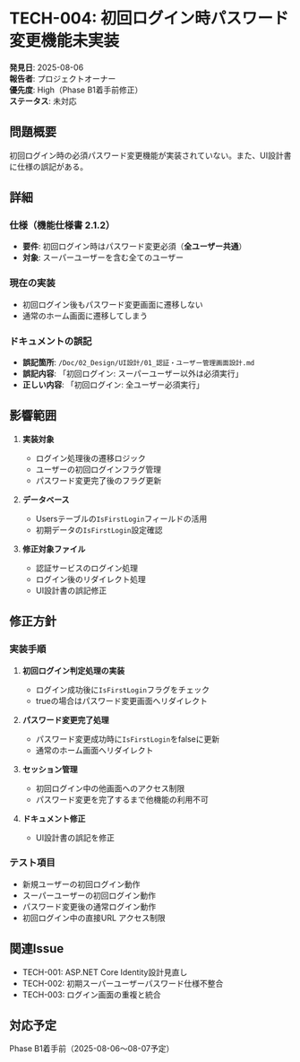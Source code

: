 # TECH-004: 初回ログイン時パスワード変更機能未実装

**発見日**: 2025-08-06  
**報告者**: プロジェクトオーナー  
**優先度**: High（Phase B1着手前修正）  
**ステータス**: 未対応  

## 問題概要

初回ログイン時の必須パスワード変更機能が実装されていない。また、UI設計書に仕様の誤記がある。

## 詳細

### 仕様（機能仕様書 2.1.2）
- **要件**: 初回ログイン時はパスワード変更必須（**全ユーザー共通**）
- **対象**: スーパーユーザーを含む全てのユーザー

### 現在の実装
- 初回ログイン後もパスワード変更画面に遷移しない
- 通常のホーム画面に遷移してしまう

### ドキュメントの誤記
- **誤記箇所**: `/Doc/02_Design/UI設計/01_認証・ユーザー管理画面設計.md`
- **誤記内容**: 「初回ログイン: スーパーユーザー以外は必須実行」
- **正しい内容**: 「初回ログイン: 全ユーザー必須実行」

## 影響範囲

1. **実装対象**
   - ログイン処理後の遷移ロジック
   - ユーザーの初回ログインフラグ管理
   - パスワード変更完了後のフラグ更新

2. **データベース**
   - Usersテーブルの`IsFirstLogin`フィールドの活用
   - 初期データの`IsFirstLogin`設定確認

3. **修正対象ファイル**
   - 認証サービスのログイン処理
   - ログイン後のリダイレクト処理
   - UI設計書の誤記修正

## 修正方針

### 実装手順
1. **初回ログイン判定処理の実装**
   - ログイン成功後に`IsFirstLogin`フラグをチェック
   - trueの場合はパスワード変更画面へリダイレクト

2. **パスワード変更完了処理**
   - パスワード変更成功時に`IsFirstLogin`をfalseに更新
   - 通常のホーム画面へリダイレクト

3. **セッション管理**
   - 初回ログイン中の他画面へのアクセス制限
   - パスワード変更を完了するまで他機能の利用不可

4. **ドキュメント修正**
   - UI設計書の誤記を修正

### テスト項目
- 新規ユーザーの初回ログイン動作
- スーパーユーザーの初回ログイン動作
- パスワード変更後の通常ログイン動作
- 初回ログイン中の直接URL アクセス制限

## 関連Issue
- TECH-001: ASP.NET Core Identity設計見直し
- TECH-002: 初期スーパーユーザーパスワード仕様不整合
- TECH-003: ログイン画面の重複と統合

## 対応予定
Phase B1着手前（2025-08-06～08-07予定）